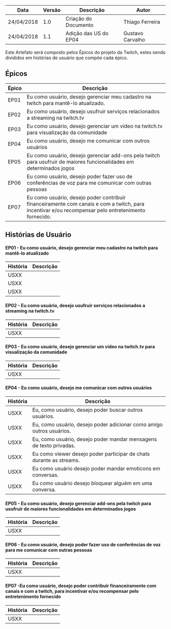 |Data|Versão|Descrição|Autor|
|----|------|---------|-----|
|24/04/2018|1.0|Criação do Documento |Thiago Ferreira|
|24/04/2018|1.1|Adição das US do EP04|Gustavo Carvalho|

Este Artefato será composto pelos Épicos do projeto da Twitch, estes sendo divididos em histórias de usuário que compõe cada épico.

## Épicos 

|Épico|Descrição|
|----|---------|
|EP01|Eu como usuário, desejo gerenciar meu cadastro na twitch para mantê-lo atualizado.|
|EP02|Eu como usuário, desejo usufruir serviços relacionados a streaming na twitch.tv|
|EP03|Eu como usuário, desejo gerenciar um vídeo na twitch.tv para visualização da comunidade|
|EP04|Eu como usuário, desejo me comunicar com outros usuários |
|EP05|Eu como usuário, desejo gerenciar add-ons pela twitch para usufruir de maiores funcionalidades em determinados jogos|
|EP06|Eu como usuário, desejo poder fazer uso de conferências de voz para me comunicar com outras pessoas|
|EP07|Eu como usuário, desejo poder contribuir financeiramente com canais e com a twitch, para incentivar e/ou recompensar pelo entretenimento fornecido.|

## Histórias de Usuário
#### EP01 - Eu como usuário, desejo gerenciar meu cadastro na twitch para mantê-lo atualizado
|História|Descrição|
|----|---------|
|USXX||
|USXX||
|USXX||

#### EP02 - Eu como usuário, desejo usufruir serviços relacionados a streaming na twitch.tv
|História|Descrição|
|----|---------|
|USXX||


#### EP03 - Eu como usuário, desejo gerenciar um vídeo na twitch.tv para visualização da comunidade
|História|Descrição|
|----|---------|
|USXX||


#### EP04 - Eu como usuário, desejo me comunicar com outros usuários
|História|Descrição|
|----|---------|
|USXX|Eu, como usuário, desejo poder buscar outros usuários.|
|USXX|Eu, como usuário, desejo poder adicionar como amigo outros usuários.|
|USXX|Eu, como usuário, desejo poder mandar mensagens de texto privadas.|
|USXX|Eu como viewer desejo poder participar de chats durante as streams.|
|USXX|Eu como usuário desejo poder mandar emoticons em conversas.|
|USXX|Eu como usuário desejo bloquear alguém em uma conversa.|


#### EP05 - Eu como usuário, desejo gerenciar add-ons pela twitch para usufruir de maiores funcionalidades em determinados jogos
|História|Descrição|
|----|---------|
|USXX||

#### EP06 - Eu como usuário, desejo poder fazer uso de conferências de voz para me comunicar com outras pessoas
|História|Descrição|
|----|---------|
|USXX||


#### EP07 -Eu como usuário, desejo poder contribuir financeiramente com canais e com a twitch, para incentivar e/ou recompensar pelo entretenimento fornecido
|História|Descrição|
|----|---------|
|USXX||

